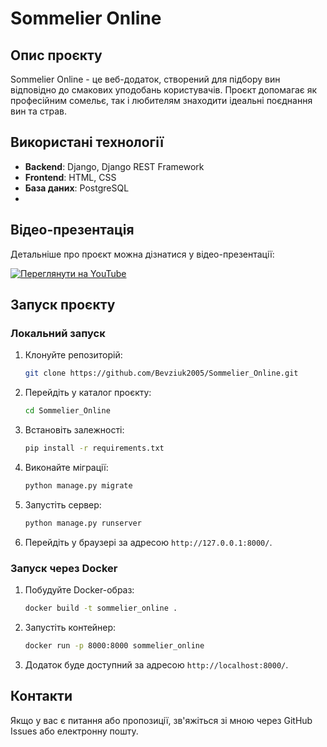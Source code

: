 # Sommelier Online

## Опис проєкту
Sommelier Online - це веб-додаток, створений для підбору вин відповідно до смакових уподобань користувачів. Проєкт допомагає як професійним сомельє, так і любителям знаходити ідеальні поєднання вин та страв.

## Використані технології
- **Backend**: Django, Django REST Framework
- **Frontend**: HTML, CSS
- **База даних**: PostgreSQL
- 
## Відео-презентація
Детальніше про проєкт можна дізнатися у відео-презентації:

[![Переглянути на YouTube](https://img.youtube.com/vi/YOUR_VIDEO_ID/0.jpg)](https://youtu.be/CVPuStB3EuU)

## Запуск проєкту
### Локальний запуск
1. Клонуйте репозиторій:
   ```bash
   git clone https://github.com/Bevziuk2005/Sommelier_Online.git
   ```
2. Перейдіть у каталог проєкту:
   ```bash
   cd Sommelier_Online
   ```
3. Встановіть залежності:
   ```bash
   pip install -r requirements.txt
   ```
4. Виконайте міграції:
   ```bash
   python manage.py migrate
   ```
5. Запустіть сервер:
   ```bash
   python manage.py runserver
   ```
6. Перейдіть у браузері за адресою `http://127.0.0.1:8000/`.

### Запуск через Docker
1. Побудуйте Docker-образ:
   ```bash
   docker build -t sommelier_online .
   ```
2. Запустіть контейнер:
   ```bash
   docker run -p 8000:8000 sommelier_online
   ```
3. Додаток буде доступний за адресою `http://localhost:8000/`.



## Контакти
Якщо у вас є питання або пропозиції, зв'яжіться зі мною через GitHub Issues або електронну пошту.

